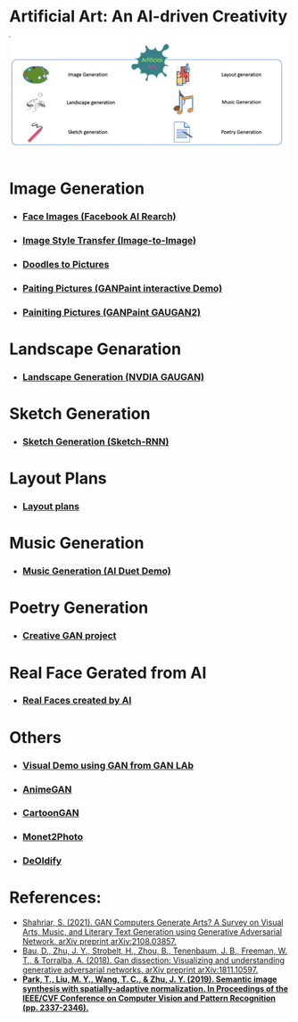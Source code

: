 #  Artificial Art:  An AI-driven Creativity
![Artificial Art:  An AI-driven Creativity](/AI-art.png)
# Image Generation <br>
- ### [Face Images (Facebook AI Rearch)](https://poloclub.github.io/ganlab/)<br>
- ### [Image Style Transfer (Image-to-Image)](https://affinelayer.com/pixsrv/)</br>
- ### [Doodles to Pictures](https://mitmedialab.github.io/GAN-play/)<br>
- ### [Paiting Pictures (GANPaint interactive Demo)]( https://gandissect.csail.mit.edu)<br>
- ### [Painiting Pictures (GANPaint GAUGAN2)](gaugan.org/gaugan2/)
# Landscape Genaration <br>
- ### [Landscape Generation (NVDIA GAUGAN)](https://www.nvidia.com/en-us/studio/canvas/)<br>
# Sketch Generation <br>
- ### [Sketch Generation (Sketch-RNN)](https://magenta.tensorflow.org/assets/sketch_rnn_demo/multi_predict.html)<br>
# Layout Plans <br>
- ### [Layout plans](www.houseganpp.com)<br>
# Music Generation <br>
- ### [Music Generation (AI Duet Demo)](https://experiments.withgoogle.com/ai/ai-duet/view/)<br>
# Poetry Generation <br>
- ### [Creative GAN project](https://github.com/Machine-Learning-Tokyo/Poetry-GAN)<br>
# Real Face Gerated from AI
- ### [Real Faces created by AI](https://thispersondoesnotexist.com)<br>
# Others
- ### [Visual Demo using GAN from GAN LAb](https://poloclub.github.io/ganlab/)<br>
- ### [AnimeGAN](https://github.com/TonyLianLong/AnimeGAN.js)<br>
- ### [CartoonGAN](https://ai.minivision.cn/#/coreability/cartoon)<br>
- ### [Monet2Photo](https://make-a-monet.herokuapp.com)<br>
- ### [DeOldify](https://deoldify.ai)<br>
# References:
- [Shahriar, S. (2021). GAN Computers Generate Arts? A Survey on Visual Arts, Music, and Literary Text Generation using Generative Adversarial Network. arXiv preprint arXiv:2108.03857.](https://arxiv.org/pdf/2108.03857.pdf)<br>
- [Bau, D., Zhu, J. Y., Strobelt, H., Zhou, B., Tenenbaum, J. B., Freeman, W. T., & Torralba, A. (2018). Gan dissection: Visualizing and understanding generative adversarial networks. arXiv preprint arXiv:1811.10597.](https://openreview.net/pdf?id=Hyg_X2C5FX)<b>
- [Park, T., Liu, M. Y., Wang, T. C., & Zhu, J. Y. (2019). Semantic image synthesis with spatially-adaptive normalization. In Proceedings of the IEEE/CVF Conference on Computer Vision and Pattern Recognition (pp. 2337-2346).](https://arxiv.org/pdf/1903.07291.pdf)<br>


